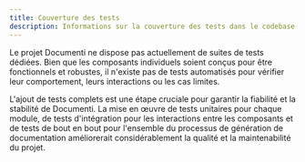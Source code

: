 ```yaml
---
title: Couverture des tests
description: Informations sur la couverture des tests dans le codebase de Documenti.
---
```


Le projet Documenti ne dispose pas actuellement de suites de tests dédiées. Bien que les composants individuels soient conçus pour être fonctionnels et robustes, il n'existe pas de tests automatisés pour vérifier leur comportement, leurs interactions ou les cas limites.

L'ajout de tests complets est une étape cruciale pour garantir la fiabilité et la stabilité de Documenti. La mise en œuvre de tests unitaires pour chaque module, de tests d'intégration pour les interactions entre les composants et de tests de bout en bout pour l'ensemble du processus de génération de documentation améliorerait considérablement la qualité et la maintenabilité du projet. 






